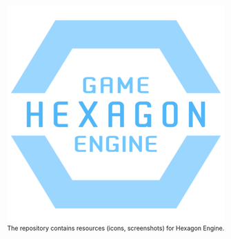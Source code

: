 ![Icon](https://raw.githubusercontent.com/hexagon-engine/resources/main/icons/hexagon-global-ghi.svg.png)  
The repository contains resources (icons, screenshots) for Hexagon Engine.
